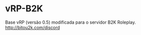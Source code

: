 # vRP-B2K
Base vRP (versão 0.5) modificada para o servidor B2K Roleplay. http://bitou2k.com/discord

